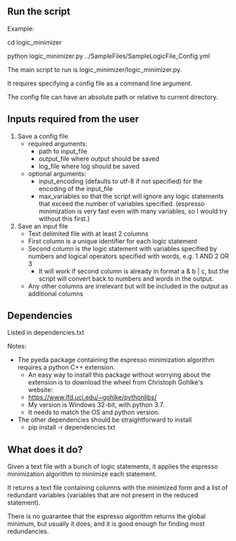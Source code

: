## Run the script ##
Example:

cd logic_minimizer

python logic_minimizer.py ../SampleFiles/SampleLogicFile_Config.yml

The main script to run is logic_minimizer/logic_minimizer.py.

It requires specifying a config file as a command line argument.

The config file can have an absolute path or relative to current directory.

## Inputs required from the user ##
1. Save a config file
    * required arguments:
        * path to input_file
		* output_file where output should be saved
		* log_file where log should be saved
    * optional arguments: 
	    * input_encoding (defaults to utf-8 if not specified) for the encoding of the input_file
		* max_variables so that the script will ignore any logic statements that exceed the number of variables specified. (espresso minimization is very fast even with many variables, so I would try without this first.)
2. Save an input file
    * Text delimited file with at least 2 columns
	* First column is a unique identifier for each logic statement
	* Second column is the logic statement with variables specified by numbers and logical operators specified with words, e.g. 1 AND 2 OR 3
	    * It will work if second column is already in format a & b | c, but the script will convert back to numbers and words in the output.
	* Any other columns are irrelevant but will be included in the output as additional columns
	
	
## Dependencies ##
Listed in dependencies.txt

Notes:
* The pyeda package containing the espresso minimization algorithm requires a python C++ extension.
    * An easy way to install this package without worrying about the extension is to download the wheel from Christoph Gohlke's website:
    * https://www.lfd.uci.edu/~gohlke/pythonlibs/
    * My version is Windows 32-bit, with python 3.7.
    * It needs to match the OS and python version.
* The other dependencies should be straightforward to install
    * pip install -r dependencies.txt

## What does it do? ##
Given a text file with a bunch of logic statements, it applies the espresso minimization algorithm to minimize each statement.

It returns a text file containing columns with the minimized form and a list of redundant variables (variables that are not present in the reduced statement).

There is no guarantee that the espresso algorithm returns the global minimum, but usually it does, and it is good enough for finding most redundancies.